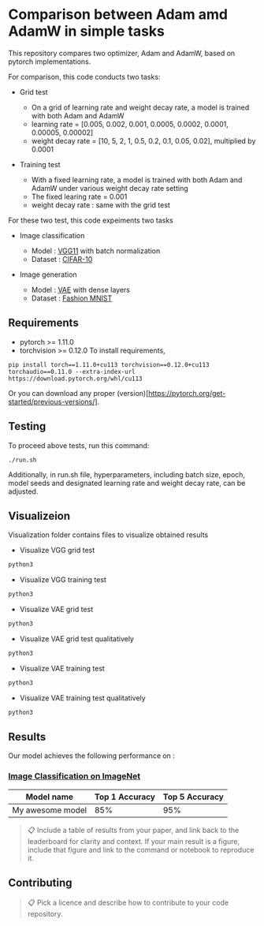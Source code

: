 #  Comparison between Adam amd AdamW in simple tasks

This repository compares two optimizer, Adam and AdamW, based on pytorch implementations.

For comparison, this code conducts two tasks:

* Grid test

  * On a grid of learning rate and weight decay rate, a model is trained with both Adam and AdamW
  * learning rate = [0.005, 0.002, 0.001, 0.0005, 0.0002, 0.0001, 0.00005, 0.00002]
  * weight decay rate = [10, 5, 2, 1, 0.5, 0.2, 0.1, 0.05, 0.02], multiplied by 0.0001
    
* Training test

  * With a fixed learning rate, a model is trained with both Adam and AdamW under various weight decay rate setting
  * The fixed learing rate = 0.001
  * weight decay rate : same with the grid test

For these two test, this code expeiments two tasks

* Image classification

  * Model : [VGG11](https://pytorch.org/hub/pytorch_vision_vgg/) with batch normalization
  * Dataset : [CIFAR-10](https://pytorch.org/vision/stable/generated/torchvision.datasets.CIFAR10.html)
    
* Image generation

  * Model : [VAE](https://github.com/ANLGBOY/VAE-with-PyTorch) with dense layers
  * Dataset : [Fashion MNIST](https://pytorch.org/vision/stable/generated/torchvision.datasets.FashionMNIST.html)

## Requirements

* pytorch >= 1.11.0
* torchvision >= 0.12.0
To install requirements, 

```setup
pip install torch==1.11.0+cu113 torchvision==0.12.0+cu113 torchaudio==0.11.0 --extra-index-url https://download.pytorch.org/whl/cu113
```
Or you can download any proper (version)[https://pytorch.org/get-started/previous-versions/].

## Testing

To proceed above tests, run this command:

```train
./run.sh
```

Additionally, in run.sh file, hyperparameters, including batch size, epoch, model seeds and designated learning rate and weight decay rate, can be adjusted.

## Visualizeion

Visualization folder contains files to visualize obtained results

* Visualize VGG grid test

```bash
python3 
```

* Visualize VGG training test
```bash
python3 
```

* Visualize VAE grid test
```bash
python3
```

* Visualize VAE grid test qualitatively
```bash
python3
```

* Visualize VAE training test
```bash
python3 
```

* Visualize VAE training test qualitatively
```bash
python3 
```

## Results

Our model achieves the following performance on :

### [Image Classification on ImageNet](https://paperswithcode.com/sota/image-classification-on-imagenet)

| Model name         | Top 1 Accuracy  | Top 5 Accuracy |
| ------------------ |---------------- | -------------- |
| My awesome model   |     85%         |      95%       |

>📋  Include a table of results from your paper, and link back to the leaderboard for clarity and context. If your main result is a figure, include that figure and link to the command or notebook to reproduce it. 


## Contributing

>📋  Pick a licence and describe how to contribute to your code repository. 
